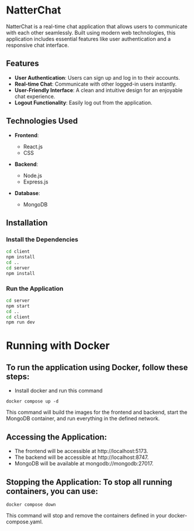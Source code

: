 # NatterChat

NatterChat is a real-time chat application that allows users to communicate with each other seamlessly. Built using modern web technologies, this application includes essential features like user authentication and a responsive chat interface.

## Features

- **User Authentication**: Users can sign up and log in to their accounts.
- **Real-time Chat**: Communicate with other logged-in users instantly.
- **User-Friendly Interface**: A clean and intuitive design for an enjoyable chat experience.
- **Logout Functionality**: Easily log out from the application.

## Technologies Used

- **Frontend**: 
  - React.js
  - CSS

- **Backend**: 
  - Node.js
  - Express.js

- **Database**: 
  - MongoDB

## Installation

### Install the Dependencies

```bash
cd client
npm install
cd ..
cd server
npm install
```

### Run the Application

```bash
cd server
npm start
cd ..
cd client
npm run dev
```

# Running with Docker
## To run the application using Docker, follow these steps:

- Install docker and run this command
```
docker compose up -d
```
This command will build the images for the frontend and backend, start the MongoDB container, and run everything in the defined network.

## Accessing the Application:

- The frontend will be accessible at http://localhost:5173.
- The backend will be accessible at http://localhost:8747.
- MongoDB will be available at mongodb://mongodb:27017.

## Stopping the Application: To stop all running containers, you can use:

```
docker compose down
```
This command will stop and remove the containers defined in your docker-compose.yaml.